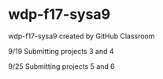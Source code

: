 

# wdp-f17-sysa9
wdp-f17-sysa9 created by GitHub Classroom

9/19
Submitting projects 3 and 4


9/25
Submitting projects 5 and 6
